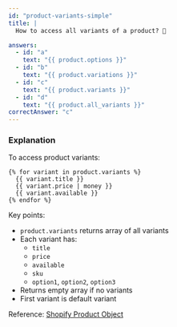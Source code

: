 ```yaml
---
id: "product-variants-simple"
title: |
  How to access all variants of a product? 🔄

answers:
  - id: "a"
    text: "{{ product.options }}"
  - id: "b"
    text: "{{ product.variations }}"
  - id: "c"
    text: "{{ product.variants }}"
  - id: "d"
    text: "{{ product.all_variants }}"
correctAnswer: "c"
---
```


### Explanation

To access product variants:

```liquid
{% for variant in product.variants %}
  {{ variant.title }}
  {{ variant.price | money }}
  {{ variant.available }}
{% endfor %}
```

Key points:
- `product.variants` returns array of all variants
- Each variant has:
  - `title`
  - `price`
  - `available`
  - `sku`
  - `option1`, `option2`, `option3`
- Returns empty array if no variants
- First variant is default variant

Reference: [Shopify Product Object](https://shopify.dev/docs/api/liquid/objects/product) 